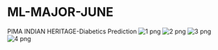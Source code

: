 # ML-MAJOR-JUNE
PIMA INDIAN HERITAGE-Diabetics Prediction
![1 png](https://user-images.githubusercontent.com/87898811/129905253-061af581-74d3-4219-824c-2c1876697ccf.jpeg)
![2 png](https://user-images.githubusercontent.com/87898811/129905635-7ac064bd-4aaf-433c-bcd1-d78032587048.jpeg)
![3 png](https://user-images.githubusercontent.com/87898811/129905836-e2f97055-3ba8-49cf-9d5a-c5cb5e569781.jpeg)
![4 png](https://user-images.githubusercontent.com/87898811/129906005-0f837c63-8308-401f-872d-18f079aed8fa.jpeg)

